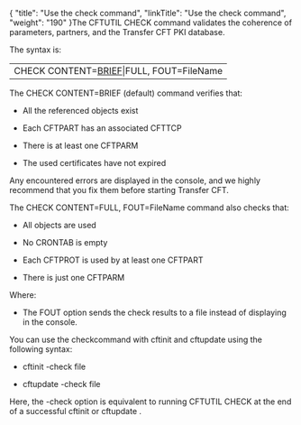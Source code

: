{
    "title": "Use the check command",
    "linkTitle": "Use the check command",
    "weight": "190"
}The CFTUTIL CHECK command validates the coherence of parameters, partners, and the Transfer CFT PKI database.

The syntax is:

<table data-cellspacing="0">
<tbody>
<tr class="odd">
<td>CHECK CONTENT=<u>BRIEF</u>|FULL, FOUT=FileName</td>
</tr>
</tbody>
</table>

The CHECK CONTENT=BRIEF (default) command verifies that:

-   All the referenced objects exist
-   Each CFTPART has an associated CFTTCP
-   There is at least one CFTPARM
-   The used certificates have not expired

Any encountered errors are displayed in the console, and we highly recommend that you fix them before starting Transfer CFT.

The CHECK CONTENT=FULL, FOUT=FileName command also checks that:

-   All objects are used
-   No CRONTAB is empty
-   Each CFTPROT is used by at least one CFTPART
-   There is just one CFTPARM

Where:

-   The FOUT option sends the check results to a file instead of displaying in the console.

You can use the checkcommand with cftinit and cftupdate using the following syntax:

-   cftinit -check file
-   cftupdate -check file

Here, the -check option is equivalent to running CFTUTIL CHECK at the end of a successful cftinit or cftupdate .

 

